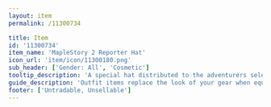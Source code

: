 ```yaml
---
layout: item
permalink: /11300734

title: Item
id: '11300734'
item_name: 'MapleStory 2 Reporter Hat'
icon_url: 'item/icon/11300180.png'
sub_header: ['Gender: All', 'Cosmetic']
tooltip_description: 'A special hat distributed to the adventurers selected as MapleStory 2 information reporters.'
guide_description: 'Outfit items replace the look of your gear when equipped.'
footer: ['Untradable, Unsellable']
---
```

